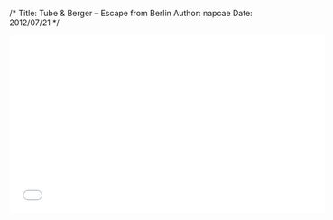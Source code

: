 /*
Title: Tube &#038; Berger &#8211; Escape from Berlin
Author: napcae
Date: 2012/07/21
*/

<div class="elastic-video"><iframe width="560" height="315" src="//www.youtube.com/embed/L7tNmEz8cA8?theme=light" frameborder="0" allowfullscreen></iframe></div>